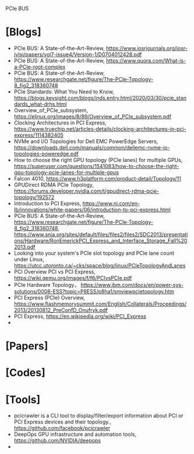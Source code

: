 PCIe BUS

# [Blogs]
+ PCIe BUS: A State-of-the-Art-Review, https://www.iosrjournals.org/iosr-jvlsi/papers/vol7-issue4/Version-1/D0704012428.pdf
+ PCIe BUS: A State-of-the-Art-Review, https://www.quora.com/What-is-a-PCIe-root-complex
+ PCIe BUS: A State-of-the-Art-Review, https://www.researchgate.net/figure/The-PCIe-Topology-8_fig2_318360748
+ PCIe Standards: What You Need to Know, https://blogs.keysight.com/blogs/inds.entry.html/2020/03/30/pcie_standards_what-drhs.html
+ Overview_of_PCIe_subsystem, https://elinux.org/images/8/89/Overview_of_PCIe_subsystem.pdf
+ Clocking Architectures in PCI Express, https://www.truechip.net/articles-details/clocking-architectures-in-pci-express/1114382405
+ NVMe and I/O Topologies for Dell EMC PowerEdge Servers, https://downloads.dell.com/manuals/common/dellemc-nvme-io-topologies-poweredge.pdf
+ How to choose the right GPU topology (PCIe lanes) for multiple GPUs, https://superuser.com/questions/1541083/how-to-choose-the-right-gpu-topology-pcie-lanes-for-multiple-gpus
+ Falcon 4010, https://www.h3platform.com/product-detail/Topology/11
+ GPUDirect RDMA PCIe Topology, https://forums.developer.nvidia.com/t/gpudirect-rdma-pcie-topology/192572
+ Introduction to PCI Express, https://www.ni.com/en-lb/innovations/white-papers/06/introduction-to-pci-express.html
+ PCIe BUS: A State-of-the-Art-Review, https://www.researchgate.net/figure/The-PCIe-Topology-8_fig2_318360748, https://www.snia.org/sites/default/files/files2/files2/SDC2013/presentations/Hardware/RonEmerickPCI_Express_and_Interface_Storage_Fall%202013.pdf
+ Looking into your system's PCIe slot topology and PCIe lane count under Linux, https://utcc.utoronto.ca/~cks/space/blog/linux/PCIeTopologyAndLanes
+ PCI Overview PCI vs PCI Express, https://wiki.qemu.org/images/f/f6/PCIvsPCIe.pdf
+ PCIe Hardware Topology， https://www.ibm.com/docs/en/power-sys-solutions/0008-ESS?topic=P8ESS/p8ha1/smviewpcietopology.htm
+ PCI Express (PCIe) Overview, https://www.flashmemorysummit.com/English/Collaterals/Proceedings/2013/20130812_PreConfD_Onufryk.pdf
+ PCI Express, https://en.wikipedia.org/wiki/PCI_Express
+ 

# [Papers]


# [Codes]


# [Tools]
+ pcicrawler is a CLI tool to display/filter/export information about PCI or PCI Express devices and their topology., https://github.com/facebook/pcicrawler
+ DeepOps GPU infrastructure and automation tools, https://github.com/NVIDIA/deepops
+ 
